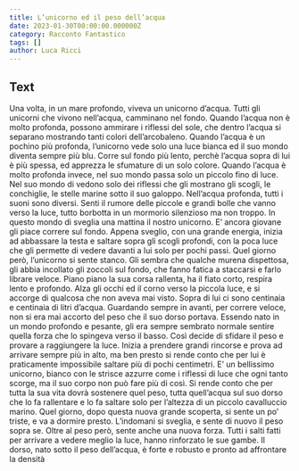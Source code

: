 ```yaml
---
title: L’unicorno ed il peso dell’acqua
date: 2023-01-30T00:00:00.000000Z
category: Racconto Fantastico
tags: []
author: Luca Ricci 
---
```



## Text
Una volta, in un mare profondo, viveva un unicorno d’acqua.
Tutti gli unicorni che vivono nell’acqua, camminano nel fondo. Quando l’acqua non è molto profonda, possono ammirare i riflessi del sole, che dentro l’acqua si separano mostrando tanti colori dell’arcobaleno.
Quando l’acqua è un pochino più profonda, l’unicorno vede solo una luce bianca ed il suo mondo diventa sempre più blu. Corre sul fondo più lento, perchè l’acqua sopra di lui è più spessa, ed apprezza le sfumature di un solo colore.
Quando l’acqua è molto profonda invece, nel suo mondo passa solo un piccolo fino di luce. Nel suo mondo di vedono solo dei riflessi che gli mostrano gli scogli, le conchiglie, le stelle marine sotto il suo galoppo.
Nell’acqua profonda, tutti i suoni sono diversi. Senti il rumore delle piccole e grandi bolle che vanno verso la luce, tutto borbotta in un mormorio silenzioso ma non troppo.
In questo mondo di sveglia una mattina il nostro unicorno. E’ ancora giovane gli piace correre sul fondo. Appena sveglio, con una grande energia, inizia ad abbassare la testa e saltare sopra gli scogli profondi, con la poca luce che gli permette di vedere davanti a lui solo per pochi passi.
Quel giorno però, l’unicorno si sente stanco. Gli sembra che qualche murena dispettosa, gli abbia incollato gli zoccoli sul fondo, che fanno fatica a staccarsi e farlo librare veloce.
Piano piano la sua corsa rallenta, ha il fiato corto, respira lento e profondo. 
Alza gli occhi ed il corno verso la piccola luce, e si accorge di qualcosa che non aveva mai visto.
Sopra di lui ci sono centinaia e centinaia di litri d’acqua. Guardando sempre in avanti, per correre veloce, non si era mai accorto del peso che il suo dorso portava. 
Essendo nato in un mondo profondo e pesante, gli era sempre sembrato normale sentire quella forza che lo spingeva verso il basso.
Così decide di sfidare il peso e provare a raggiungere la luce. Inizia a prendere grandi rincorse e prova ad arrivare sempre più in alto, ma ben presto si rende conto che per lui è praticamente impossibile saltare più di pochi centimetri.
E’ un bellissimo unicorno, bianco con le strisce azzurre come i riflessi di luce che ogni tanto scorge, ma il suo corpo non può fare più di così.
Si rende conto che per tutta la sua vita dovrà sostenere quel peso, tutta quell’acqua sul suo dorso che lo fa rallentare e lo fa saltare solo per l’altezza di un piccolo cavalluccio marino.
Quel giorno, dopo questa nuova grande scoperta, si sente un po’ triste, e va a dormire presto.
L’indomani si sveglia, e sente di nuovo il peso sopra se. Oltre al peso però, sente anche una nuova forza. Tutti i salti fatti per arrivare a vedere meglio la luce, hanno rinforzato le sue gambe. Il dorso, nato sotto il peso dell’acqua, è forte e robusto e pronto ad affrontare la densità

